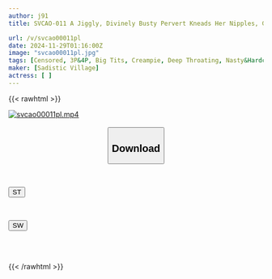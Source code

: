 ```yaml
---
author: j91
title: SVCAO-011 A Jiggly, Divinely Busty Pervert Kneads Her Nipples, Grabs Her Soft Skin, And Even Uses Nipple Toys! A Job-Hunting Business Suit College Girl Who Can’t Refuse A Creampie After Shaking Her Hips In A Long Orgasm.

url: /v/svcao00011pl
date: 2024-11-29T01:16:00Z
image: "svcao00011pl.jpg"
tags: [Censored, 3P&4P, Big Tits, Creampie, Deep Throating, Nasty&Hardcore]
maker: [Sadistic Village]
actress: [ ]
---
```



{{< rawhtml >}}

<div class="video" data-videoid="904V4ARP6ZsOwO">
    <a href="javascript:;">
        <img src="/v/svcao00011pl/svcao00011pl.jpg" width="WIDTH" height="HEIGHT" alt="svcao00011pl.mp4" loading="lazy">
    </a>
</div>

<script type="text/javascript" src="https://j91.asia/asset/on-demand-st.js"></script>

<br>
  <link rel="stylesheet" href="https://j91.asia/asset/bs5.css">
  
  <center>
  <button class="btn btn-primary" type="button" data-bs-toggle="collapse" data-bs-target=".multi-collapse" aria-expanded="false" aria-controls="multiCollapseExample1 multiCollapseExample2"><h2>Download</h2></button></center>
</p>
<div class="row">
  <div class="col">
    <div class="collapse multi-collapse" id="multiCollapseExample1">
      <div class="card card-body">
	      	      <br>
<div class="buttons">  
<p><a href="/v/svcao00011pl/st.html" target="_blank"><button class="btn-hover color-3"><i class="fa fa-download"></i> ST</button></a></p></div>
    </div>
  </div>
</div>
  <div class="col">
    <div class="collapse multi-collapse" id="multiCollapseExample2">
      <div class="card card-body">
	      <br>
<div class="buttons">
<p><a href="/v/svcao00011pl/sw.html" target="_blank"><button class="btn-hover color-2"><i class="fa fa-download"></i> SW</button></a></p></div>
<br><br>
      </div>
    </div>
  </div>
</div>

{{< /rawhtml >}}